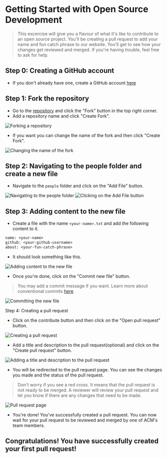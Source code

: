 # Getting Started with Open Source Development

> This excercise will give you a flavour of what it's like to contribute to an open source project. You'll be creating a pull request to add your name and fun catch phrase to our website. You'll get to see how your changes get reviewed and merged. If you're having trouble, feel free to ask for help.

## Step 0: Creating a GitHub account

- If you don't already have one, create a GitHub account [here](https://github.com/signup)

## Step 1: Fork the repository

- Go to the [repository](https://github.com/acmsnu/2022) and click the "Fork" button in the top right corner.
- Add a repository name and click "Create Fork".

![Forking a repository](./images/1.jpg)

- If you want you can change the name of the fork and then click "Create Fork".

![Changing the name of the fork](./images/2.jpg)

## Step 2: Navigating to the people folder and create a new file

- Navigate to the `people` folder and click on the "Add File" button.

![Navigating to the people folder](./images/3.jpg)
![Clicking on the Add File button](./images/4.jpg)

## Step 3: Adding content to the new file

- Create a file with the name `<your-name>.txt` and add the following content to it.

```txt
name: <your-name>
github: <your-github-username>
about: <your-fun-catch-phrase>
```

- It should look something like this.

![Adding content to the new file](./images/5.jpg)

- Once you're done, click on the "Commit new file" button. 

> You may add a commit message if you want. Learn more about conventional commits [here](https://www.conventionalcommits.org/en/v1.0.0/).

![Committing the new file](./images/6.jpg)

Step 4: Creating a pull request

- Click on the contribute button and then click on the "Open pull request" button.

![Creating a pull request](./images/7.jpg)

- Add a title and description to the pull request(optional) and click on the "Create pull request" button.

![Adding a title and description to the pull request](./images/8.jpg)

- You will be redirected to the pull request page. You can see the changes you made and the status of the pull request.

> Don't worry if you see a red cross. It means that the pull request is not ready to be merged. A reviewer will review your pull request and let you know if there are any changes that need to be made.

![Pull request page](./images/9.jpg)

- You're done! You've successfully created a pull request. You can now wait for your pull request to be reviewed and merged by one of ACM's team members.

## Congratulations! You have successfully created your first pull request!